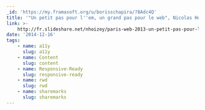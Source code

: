 ```yaml
---
_id: 'https://my.framasoft.org/u/borisschapira/?8Adc4Q'
title: '"Un petit pas pour l''em, un grand pas pour le web", Nicolas Hoizey'
link: >-
    http://fr.slideshare.net/nhoizey/paris-web-2013-un-petit-pas-pour-lem-un-grand-pas-pour-le-web
date: '2014-12-16'
tags:
    - name: a11y
      slug: a11y
    - name: Content
      slug: content
    - name: Responsive-Ready
      slug: responsive-ready
    - name: rwd
      slug: rwd
    - name: sharemarks
      slug: sharemarks
---
```


<div class="markdown"><p></p></div>
